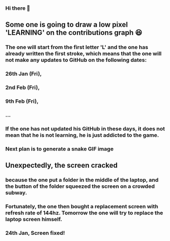 ### Hi there 👋
## Some one is going to draw a low pixel 'LEARNING' on the contributions graph 😆
### The one will start from the first letter 'L' and the one has already written the first stroke, which means that the one will not make any updates to GitHub on the following dates: 
### 26th Jan (Fri), 
### 2nd Feb (Fri),
### 9th Feb (Fri),
### ...
### If the one has not updated his GitHub in these days, it does not mean that he is not learning, he is just addicted to the game.
### Next plan is to generate a snake GIF image

## Unexpectedly, the screen cracked
### because the one put a folder in the middle of the laptop, and the button of the folder squeezed the screen on a crowded subway.
### Fortunately, the one then bought a replacement screen with refresh rate of 144hz. Tomorrow the one will try to replace the laptop screen himself.
### 24th Jan, Screen fixed!
<!--
**ZsyRock/ZsyRock** is a ✨ _special_ ✨ repository because its `README.md` (this file) appears on your GitHub profile.

Here are some ideas to get you started:

- 🔭 I’m currently working on ...
- 🌱 I’m currently learning ...
- 👯 I’m looking to collaborate on ...
- 🤔 I’m looking for help with ...
- 💬 Ask me about ...
- 📫 How to reach me: ...
- 😄 Pronouns: ...
- ⚡ Fun fact: ...
-->
